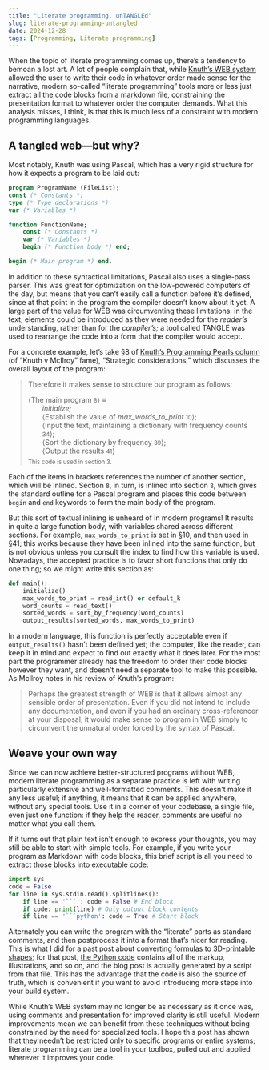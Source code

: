 ```yaml
---
title: "Literate programming, unTANGLEd"
slug: literate-programming-untangled
date: 2024-12-28
tags: [Programming, Literate programming]
---
```

When the topic of literate programming comes up, there’s a tendency to bemoan a lost art. A lot of people complain that, while [Knuth’s WEB system](https://en.wikipedia.org/wiki/Web_(programming_system)) allowed the user to write their code in whatever order made sense for the narrative, modern so-called “literate programming” tools more or less just extract all the code blocks from a markdown file, constraining the presentation format to whatever order the computer demands. What this analysis misses, I think, is that this is much less of a constraint with modern programming languages.
<!--more-->

## A tangled web—but why?

Most notably, Knuth was using Pascal, which has a very rigid structure for how it expects a program to be laid out:

```pascal
program ProgramName (FileList);
const (* Constants *)
type (* Type declarations *)
var (* Variables *)

function FunctionName;
	const (* Constants *)
	var (* Variables *)
	begin (* Function body *) end;

begin (* Main program *) end.
```

In addition to these syntactical limitations, Pascal also uses a single-pass parser. This was great for optimization on the low-powered computers of the day, but means that you can’t easily call a function before it’s defined, since at that point in the program the compiler doesn’t know about it yet. A large part of the value for WEB was circumventing these limitations: in the text, elements could be introduced as they were needed for the *reader’s* understanding, rather than for the *compiler’s;* a tool called TANGLE was used to rearrange the code into a form that the compiler would accept.

<style>blockquote{font-style: inherit}blockquote small {display: inline} blockquote small:before {content: none}</style>

For a concrete example, let’s take §8 of [Knuth’s Programming Pearls column](https://homepages.cwi.nl/~storm/teaching/reader/BentleyEtAl86.pdf) (of “Knuth v McIlroy” fame), “Strategic considerations,” which discusses the overall layout of the program:

> Therefore it makes sense to structure our program as follows:
>
> <div>⟨The main program <small>8</small>⟩ ≡</div><div style="padding-left: 2em">
>   <em>initialize;</em><br>
>   ⟨Establish the value of <em>max_words_to_print</em> <small>10</small>⟩;<br>
>   ⟨Input the text, maintaining a dictionary with frequency counts <small>34</small>⟩;<br>
>   ⟨Sort the dictionary by frequency <small>39</small>⟩;<br>
>   ⟨Output the results <small>41</small>⟩</div>
>
> <p style="margin-top: 0.5em"><small>This code is used in section 3.</small></p>

Each of the items in brackets references the number of another section, which will be inlined. Section <small>8</small>, in turn, is inlined into section <small>3</small>, which gives the standard outline for a Pascal program and places this code between `begin` and `end` keywords to form the main body of the program.

But this sort of textual inlining is unheard of in modern programs! It results in quite a large function body, with variables shared across different sections. For example, `max_words_to_print` is set in §10, and then used in §41; this works because they have been inlined into the same function, but is not obvious unless you consult the index to find how this variable is used. Nowadays, the accepted practice is to favor short functions that only do one thing; so we might write this section as:

```python
def main():
	initialize()
	max_words_to_print = read_int() or default_k
	word_counts = read_text()
	sorted_words = sort_by_frequency(word_counts)
	output_results(sorted_words, max_words_to_print)
```

In a modern language, this function is perfectly acceptable even if `output_results()` hasn’t been defined yet; the computer, like the reader, can keep it in mind and expect to find out exactly what it does later. For the most part the programmer already has the freedom to order their code blocks however they want, and doesn’t need a separate tool to make this possible. As McIlroy notes in his review of Knuth’s program:

> Perhaps the greatest strength of WEB is that it allows almost any sensible order of presentation. Even if you did not intend to include any documentation, and even if you had an ordinary cross-referencer at your disposal, it would make sense to program in WEB simply to circumvent the unnatural order forced by the syntax of Pascal.

## Weave your own way

Since we can now achieve better-structured programs without WEB, modern literate programming as a separate practice is left with writing particularly extensive and well-formatted comments. This doesn't make it any less useful; if anything, it means that it can be applied anywhere, without any special tools. Use it in a corner of your codebase, a single file, even just one function: if they help the reader, comments are useful no matter what you call them.

If it turns out that plain text isn't enough to express your thoughts, you may still be able to start with simple tools. For example, if you write your program as Markdown with code blocks, this brief script is all you need to extract those blocks into executable code:

```python
import sys
code = False
for line in sys.stdin.read().splitlines():
    if line == '```': code = False # End block
    if code: print(line) # Only output block contents
    if line == '```python': code = True # Start block
```

Alternately you can write the program with the “literate” parts as standard comments, and then postprocess it into a format that’s nicer for reading. This is what I did for a past post about [converting formulas to 3D-printable shapes](/blog/post/python-3d-rendering/); for that post, [the Python code](/blog/post/python-3d-rendering/buildshape.py) contains all of the markup, illustrations, and so on, and the blog post is actually generated by a script from that file. This has the advantage that the code is also the source of truth, which is convenient if you want to avoid introducing more steps into your build system.

While Knuth’s WEB system may no longer be as necessary as it once was, using comments and presentation for improved clarity is still useful. Modern improvements mean we can benefit from these techniques without being constrained by the need for specialized tools. I hope this post has shown that they needn’t be restricted only to specific programs or entire systems; literate programming can be a tool in your toolbox, pulled out and applied wherever it improves your code.
